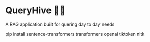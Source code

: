 # QueryHive 🧠✨
A RAG application built for quering day to day needs

pip install sentence-transformers transformers openai tiktoken nltk
